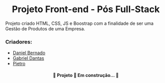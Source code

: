 <h1 align="center">Projeto Front-end - Pós Full-Stack</h1>

<p>Projeto criado HTML, CSS, JS e Boostrap com a finalidade de ser uma Gestão de Produtos de uma Empresa.</p>

<h3>Criadores:</h3>

<ul>
    <li><a href="https://github.com/Brnards">Daniel Bernado</a></li>
    <li><a href="https://github.com/dantas2009">Gabriel Dantas</a></li>
    <li><a href="#">Pietro</a></li>
</ul>

<h4 align="center">🚧  Projeto 🚀 Em construção...  🚧</h4>

 